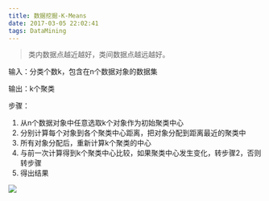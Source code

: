 ```yaml
---
title: 数据挖掘-K-Means
date: 2017-03-05 22:02:41
tags: DataMining
---
```


> 类内数据点越近越好，类间数据点越远越好。

输入：分类个数k，包含在n个数据对象的数据集

输出：k个聚类

步骤：
1. 从n个数据对象中任意选取k个对象作为初始聚类中心
2. 分别计算每个对象到各个聚类中心距离，把对象分配到距离最近的聚类中
3. 所有对象分配后，重新计算k个聚类的中心
4. 与前一次计算得到k个聚类中心比较，如果聚类中心发生变化，转步骤2，否则转步骤
5. 得出结果

![](/images/2017_03_05_1.jpg)